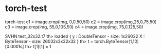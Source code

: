 # torch-test
torch-test
c1 = image.crop(img, 0,0,50,50)
c2 = image.crop(img,25,0,75,50)
c3 = image.crop(img, 55,0,105,50)
c4 = image.crop(img, 75,0,125,50)

SVHN test_32x32.t7
th> loaded
{
  y : DoubleTensor - size: 1x26032
  X : ByteTensor - size: 26032x3x32x32
}
th> t = torch.ByteTensor(1,10)
                                                                      [0.0001s]	
th> t[1][1] = 1



